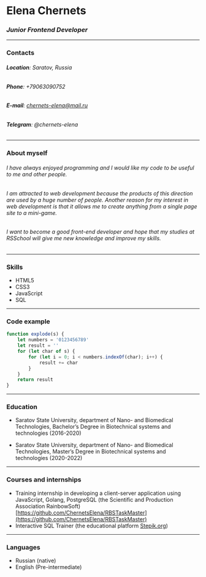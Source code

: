 ﻿# Elena Chernets
### *Junior Frontend Developer*

---
### Contacts
###### **Location**: Saratov, Russia
###### **Phone**: +79063090752 
###### **E-mail**: chernets-elena@mail.ru
###### **Telegram**: @chernets-elena

---
### About myself

###### I have always enjoyed programming and I would like my code to be useful to me and other people. 
###### I am attracted to web development because the products of this direction are used by a huge number of people. Another reason for my interest in web development is that it allows me to create anything from a single page site to a mini-game. 
###### I want to become a good front-end developer and hope that my studies at RSSchool will give me new knowledge and improve my skills.
---
### Skills
- HTML5
- CSS3
- JavaScript
- SQL

---
### Code example
```javascript
function explode(s) {
    let numbers = '0123456789'
    let result = ''
    for (let char of s) {
        for (let i = 0; i < numbers.indexOf(char); i++) {
            result += char
        }
    }
    return result
}
```

---
### Education
- Saratov State University, department of Nano- and Biomedical Technologies, Bachelor’s Degree in Biotechnical systems and technologies (2016-2020)

- Saratov State University, department of Nano- and Biomedical Technologies, Master’s Degree in Biotechnical systems and technologies (2020-2022)

---
### Courses and internships
- Training internship in developing a client-server application using JavaScript, Golang, PostgreSQL (the Scientific and Production Association RainbowSoft) [https://github.com/ChernetsElena/RBSTaskMaster](https://github.com/ChernetsElena/RBSTaskMaster)
- Interactive SQL Trainer (the educational platform [Stepik.org](https://stepik.org/course/63054/promo))

---
### Languages 
- Russian (native)
- English (Pre-intermediate)